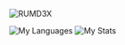 ![RUMD3X](https://raw.githubusercontent.com/rumd3x/rumd3x/main/RUMD3X.png)

![My Languages](https://github-readme-stats.anuraghazra1.vercel.app/api/top-langs/?username=rumd3x&count_private=true&layout=compact&custom_title=RUMD3X&&hide_border=true&langs_count=7&hide=html)
![My Stats](https://github-readme-stats.vercel.app/api?username=rumd3x&show_icons=true&count_private=true&include_all_commits=true&hide_border=true&hide_title=true)
